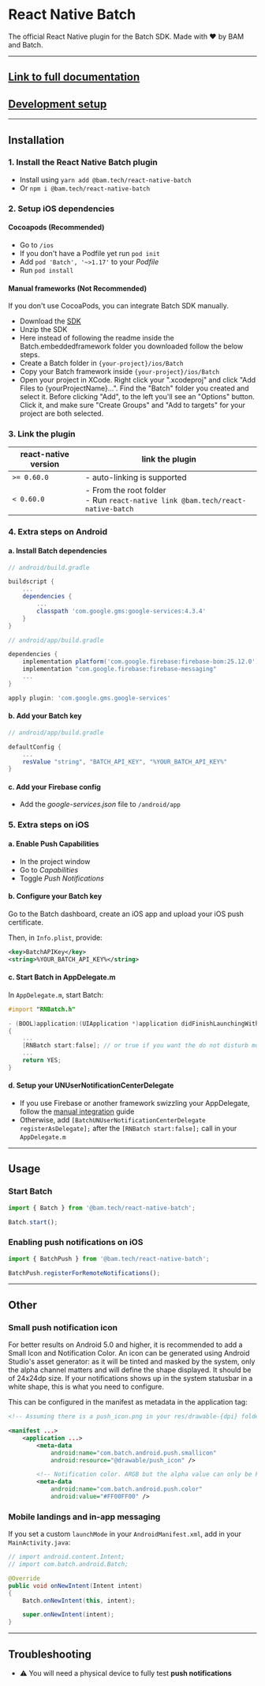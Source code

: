 # React Native Batch

The official React Native plugin for the Batch SDK. Made with ❤️ by BAM and Batch.

<hr>

## [Link to full documentation](https://bamlab.github.io/react-native-batch-push)

## [Development setup](readme/development.md)

<hr>

## Installation

### 1. Install the React Native Batch plugin

- Install using `yarn add @bam.tech/react-native-batch`
- Or `npm i @bam.tech/react-native-batch`

### 2. Setup iOS dependencies

#### Cocoapods (Recommended)

- Go to `/ios`
- If you don't have a Podfile yet run `pod init`
- Add `pod 'Batch', '~>1.17'` to your _Podfile_
- Run `pod install`

#### Manual frameworks (Not Recommended)

If you don't use CocoaPods, you can integrate Batch SDK manually.

- Download the [SDK](https://batch.com/doc/ios/advanced/general.html#_manual-sdk-integration)
- Unzip the SDK
- Here instead of following the readme inside the Batch.embeddedframework folder you downloaded follow the below steps.
- Create a Batch folder in `{your-project}/ios/Batch`
- Copy your Batch framework inside `{your-project}/ios/Batch`
- Open your project in XCode. Right click your ".xcodeproj" and click "Add Files to {yourProjectName}…". Find the "Batch" folder you created and select it. Before clicking "Add", to the left you'll see an "Options" button. Click it, and make sure "Create Groups" and "Add to targets" for your project are both selected.

### 3. Link the plugin

| react-native version | link the plugin                                                                     |
| -------------------- | ----------------------------------------------------------------------------------- |
| `>= 0.60.0`          | - auto-linking is supported                                                         |
| `< 0.60.0`           | - From the root folder <br/> - Run `react-native link @bam.tech/react-native-batch` |

### 4. Extra steps on Android

#### a. Install Batch dependencies

```groovy
// android/build.gradle

buildscript {
    ...
    dependencies {
        ...
        classpath 'com.google.gms:google-services:4.3.4'
    }
}
```

```groovy
// android/app/build.gradle

dependencies {
    implementation platform('com.google.firebase:firebase-bom:25.12.0')
    implementation "com.google.firebase:firebase-messaging"
    ...
}

apply plugin: 'com.google.gms.google-services'
```

#### b. Add your Batch key

```groovy
// android/app/build.gradle

defaultConfig {
    ...
    resValue "string", "BATCH_API_KEY", "%YOUR_BATCH_API_KEY%"
}
```

#### c. Add your Firebase config

- Add the _google-services.json_ file to `/android/app`

### 5. Extra steps on iOS

#### a. Enable Push Capabilities

- In the project window
- Go to _Capabilities_
- Toggle _Push Notifications_

#### b. Configure your Batch key

Go to the Batch dashboard, create an iOS app and upload your iOS push certificate.

Then, in `Info.plist`, provide:

```xml
<key>BatchAPIKey</key>
<string>%YOUR_BATCH_API_KEY%</string>
```

#### c. Start Batch in AppDelegate.m

In `AppDelegate.m`, start Batch:

```objective-c
#import "RNBatch.h"

- (BOOL)application:(UIApplication *)application didFinishLaunchingWithOptions:(NSDictionary *)launchOptions
{
    ...
    [RNBatch start:false]; // or true if you want the do not disturb mode
    ...
    return YES;
}
```

#### d. Setup your UNUserNotificationCenterDelegate

* If you use Firebase or another framework swizzling your AppDelegate, follow the [manual integration](https://doc.batch.com/ios/advanced/manual-integration) guide
* Otherwise, add `[BatchUNUserNotificationCenterDelegate registerAsDelegate];` after the `[RNBatch start:false];` call in your `AppDelegate.m`

<hr>

## Usage

### Start Batch

```js
import { Batch } from '@bam.tech/react-native-batch';

Batch.start();
```

### Enabling push notifications on iOS

```js
import { BatchPush } from '@bam.tech/react-native-batch';

BatchPush.registerForRemoteNotifications();
```

<hr>

## Other

### Small push notification icon

For better results on Android 5.0 and higher, it is recommended to add a Small Icon and Notification Color.
An icon can be generated using Android Studio's asset generator: as it will be tinted and masked by the system, only the alpha channel matters and will define the shape displayed. It should be of 24x24dp size.
If your notifications shows up in the system statusbar in a white shape, this is what you need to configure.

This can be configured in the manifest as metadata in the application tag:

```xml
<!-- Assuming there is a push_icon.png in your res/drawable-{dpi} folder -->

<manifest ...>
    <application ...>
        <meta-data
            android:name="com.batch.android.push.smallicon"
            android:resource="@drawable/push_icon" />

        <!-- Notification color. ARGB but the alpha value can only be FF -->
        <meta-data
            android:name="com.batch.android.push.color"
            android:value="#FF00FF00" />
```

### Mobile landings and in-app messaging

If you set a custom `launchMode` in your `AndroidManifest.xml`, add in your `MainActivity.java`:

```java
// import android.content.Intent;
// import com.batch.android.Batch;

@Override
public void onNewIntent(Intent intent)
{
    Batch.onNewIntent(this, intent);

    super.onNewIntent(intent);
}
```

<hr>

## Troubleshooting

- :warning: You will need a physical device to fully test **push notifications**
